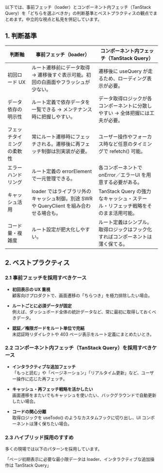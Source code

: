 以下では、事前フェッチ（loader）とコンポーネント内フェッチ（TanStack Query）を「どちらを選ぶべきか」の判断基準とベストプラクティスの観点でまとめます。中立的な視点と私見を併記しています。

## 1. 判断基準

| 判断軸 | 事前フェッチ（loader） | コンポーネント内フェッチ（TanStack Query） |
| --- | --- | --- |
| 初回ロード UX | ルート遷移前にデータ取得 → 遷移後すぐ表示可能。初回の白画面やフラッシュが少ない。 | 遷移後に useQuery が走るため、ローディング表示が必要。 |
| データ依存の明示性 | ルート定義で依存データを一覧できる → メンテナンス時に把握しやすい。 | データ取得ロジックが各コンポーネントに分散しやすい → 全体把握には工夫が必要。 |
| フェッチタイミングの柔軟性 | 常にルート遷移時にフェッチされる。遷移後に再フェッチ制御は別実装が必要。 | ユーザー操作やフォーカス時など任意のタイミングで refetch() 可能。 |
| エラーハンドリング | ルート定義の errorElement で一元管理できる。 | 各コンポーネントで onError／エラーUI を用意する必要がある。 |
| キャッシュ活用 | loader ではライブラリ外のキャッシュ制御。別途 SWR や QueryClient を組み合わせる場合も。 | TanStack Query の強力なキャッシュ・ステール・リフェッチ戦略をそのまま活用可能。 |
| コード量・複雑度 | ルート設定が肥大化しやすい。 | ルート定義はシンプル。取得ロジックはフック化すればコンポーネントは薄く保てる。 |

## 2. ベストプラクティス

### 2.1 事前フェッチを採用すべきケース

- **初回表示の UX 重視**  
  顧客向けプロダクトで、画面遷移の「ちらつき」を極力排除したい場合。

- **ルートごとに必須データが固定**  
  例えば、ダッシュボード全体の統計データなど、常に最初に取得しておくべきデータ。

- **認証／権限ガードをルート単位で完結**  
  未認証時リダイレクトや 403 ページ表示をルート定義にまとめたいとき。

### 2.2 コンポーネント内フェッチ（TanStack Query）を採用すべきケース

- **インタラクティブな追加フェッチ**  
  「もっと読む」や「ページネーション」「リアルタイム更新」など、ユーザー操作に応じた再フェッチ。

- **キャッシュ・再フェッチ戦略を活かしたい**  
  画面遷移をまたいでもキャッシュを使いたい、バックグラウンドで自動更新したい場合。

- **コードの関心分離**  
  取得ロジックを useTodo() のようなカスタムフックに切り出し、UI コンポーネントは薄く保ちたい場合。

### 2.3 ハイブリッド採用のすすめ

多くの現場では以下のパターンを採用しています。

「ページ初期表示に必要な最小限データは loader、インタラクティブな追加操作は TanStack Query」